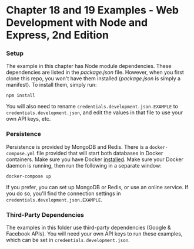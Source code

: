 # Chapter 18 and 19 Examples - Web Development with Node and Express, 2nd Edition

### Setup

The example in this chapter has Node module dependencies.  These dependencies are listed in the _package.json_ file.  However, when you first clone this repo, you won't have them installed (_package.json_ is simply a manifest).  To install them, simply run:

```
npm install
```

You will also need to rename `credentials.development.json.EXAMPLE` to `credentials.development.json`, and edit the values in that file to use your own API keys, etc.

### Persistence

Persistence is provided by MongoDB and Redis.  There is a `docker-compose.yml` file provided that will start both databases in Docker containers.  Make sure you have Docker [installed](https://www.docker.com/get-started).  Make sure your Docker daemon is running, then run the following in a separate window:

```
docker-compose up
```

If you prefer, you can set up MongoDB or Redis, or use an online service.  If you do so, you'll find the connection settings in `credentials.development.json.EXAMPLE`.

### Third-Party Dependencies

The examples in this folder use third-party dependencies (Google & Facebook APIs).  You will need your own API keys to run these examples, which can be set in `credentials.development.json`.

